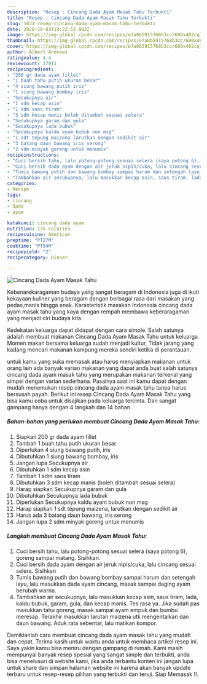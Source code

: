 ```yaml
---
description: "Resep : Cincang Dada Ayam Masak Tahu Terbukti"
title: "Resep : Cincang Dada Ayam Masak Tahu Terbukti"
slug: 1031-resep-cincang-dada-ayam-masak-tahu-terbukti
date: 2020-10-03T19:22:53.002Z
image: https://img-global.cpcdn.com/recipes/e7a8b5915768b3cc/680x482cq70/cincang-dada-ayam-masak-tahu-foto-resep-utama.jpg
thumbnail: https://img-global.cpcdn.com/recipes/e7a8b5915768b3cc/680x482cq70/cincang-dada-ayam-masak-tahu-foto-resep-utama.jpg
cover: https://img-global.cpcdn.com/recipes/e7a8b5915768b3cc/680x482cq70/cincang-dada-ayam-masak-tahu-foto-resep-utama.jpg
author: Albert Andrews
ratingvalue: 4.4
reviewcount: 17011
recipeingredient:
- "200 gr dada ayam fillet"
- "1 buah tahu putih ukuran besar"
- "4 siung bawang putih iris"
- "1 siung bawang bombay iris"
- "Secukupnya air"
- "1 sdm kecap asin"
- "1 sdm saos tiram"
- "3 sdm kecap manis boleh ditambah sesuai selera"
- "Secukupnya garam dan gula"
- "Secukupnya lada bubuk"
- "Secukupnya kaldu ayam bubuk non msg"
- "1 sdt tepung maizena larutkan dengan sedikit air"
- "3 batang daun bawang iris serong"
- "2 sdm minyak goreng untuk menumis"
recipeinstructions:
- "Cuci bersih tahu, lalu potong-potong sesuai selera (saya potong 6), goreng sampai matang. Sisihkan."
- "Cuci bersih dada ayam dengan air jeruk nipis/cuka, lalu cincang sesuai selera. Sisihkan"
- "Tumis bawang putih dan bawang bombay sampai harum dan setengah layu, lalu masukkan dada ayam cincang, masak sampai daging ayam berubah warna."
- "Tambahkan air secukupnya, lalu masukkan kecap asin, saus tiram, lada, kaldu bubuk, garam, gula, dan kecap manis. Tes rasa ya. Jika sudah pas masukkan tahu goreng, masak sampai ayam empuk dan bumbu meresap. Terakhir masukkan larutan maizena utk mengentalkan dan daun bawang. Aduk rata sebentar, lalu matikan kompor."
categories:
- Recipe
tags:
- cincang
- dada
- ayam

katakunci: cincang dada ayam 
nutrition: 175 calories
recipecuisine: American
preptime: "PT27M"
cooktime: "PT54M"
recipeyield: "2"
recipecategory: Dinner

---
```



![Cincang Dada Ayam Masak Tahu](https://img-global.cpcdn.com/recipes/e7a8b5915768b3cc/680x482cq70/cincang-dada-ayam-masak-tahu-foto-resep-utama.jpg)

Kebenarekaragaman budaya yang sangat beragam di Indonesia juga di ikuti kekayaan kuliner yang beragam dengan berbagai rasa dari masakan yang pedas,manis hingga enak. Karasteristik masakan Indonesia cincang dada ayam masak tahu yang kaya dengan rempah membawa keberaragaman yang menjadi ciri budaya kita.




Kedekatan keluarga dapat didapat dengan cara simple. Salah satunya adalah membuat makanan Cincang Dada Ayam Masak Tahu untuk keluarga. Momen makan bersama keluarga sudah menjadi kultur, Tidak jarang yang kadang mencari makanan kampung mereka sendiri ketika di perantauan.

untuk kamu yang suka memasak atau harus menyiapkan makanan untuk orang lain ada banyak varian makanan yang dapat anda buat salah satunya cincang dada ayam masak tahu yang merupakan makanan terkenal yang simpel dengan varian sederhana. Pasalnya saat ini kamu dapat dengan mudah menemukan resep cincang dada ayam masak tahu tanpa harus bersusah payah.
Berikut ini resep Cincang Dada Ayam Masak Tahu yang bisa kamu coba untuk disajikan pada keluarga tercinta. Dan sangat gampang hanya dengan 4 langkah dan 14 bahan.


<!--inarticleads1-->

##### Bahan-bahan yang perlukan membuat Cincang Dada Ayam Masak Tahu:

1. Siapkan 200 gr dada ayam fillet
1. Tambah 1 buah tahu putih ukuran besar
1. Diperlukan 4 siung bawang putih, iris
1. Dibutuhkan 1 siung bawang bombay, iris
1. Jangan lupa Secukupnya air
1. Dibutuhkan 1 sdm kecap asin
1. Tambah 1 sdm saos tiram
1. Dibutuhkan 3 sdm kecap manis (boleh ditambah sesuai selera)
1. Harap siapkan Secukupnya garam dan gula
1. Dibutuhkan Secukupnya lada bubuk
1. Diperlukan Secukupnya kaldu ayam bubuk non msg
1. Harap siapkan 1 sdt tepung maizena, larutkan dengan sedikit air
1. Harus ada 3 batang daun bawang, iris serong
1. Jangan lupa 2 sdm minyak goreng untuk menumis




<!--inarticleads2-->

##### Langkah membuat  Cincang Dada Ayam Masak Tahu:

1. Cuci bersih tahu, lalu potong-potong sesuai selera (saya potong 6), goreng sampai matang. Sisihkan.
1. Cuci bersih dada ayam dengan air jeruk nipis/cuka, lalu cincang sesuai selera. Sisihkan
1. Tumis bawang putih dan bawang bombay sampai harum dan setengah layu, lalu masukkan dada ayam cincang, masak sampai daging ayam berubah warna.
1. Tambahkan air secukupnya, lalu masukkan kecap asin, saus tiram, lada, kaldu bubuk, garam, gula, dan kecap manis. Tes rasa ya. Jika sudah pas masukkan tahu goreng, masak sampai ayam empuk dan bumbu meresap. Terakhir masukkan larutan maizena utk mengentalkan dan daun bawang. Aduk rata sebentar, lalu matikan kompor.




Demikianlah cara membuat cincang dada ayam masak tahu yang mudah dan cepat. Terima kasih untuk waktu anda untuk membaca artikel resep ini. Saya yakin kamu bisa meniru dengan gampang di rumah. Kami masih mempunyai banyak resep spesial yang sangat simple dan terbukti, anda bisa menelusuri di website kami, jika anda terbantu konten ini jangan lupa untuk share dan simpan halaman website ini karena akan banyak update terbaru untuk resep-resep pilihan yang terbukti dan teruji. Siap Memasak !!. 
